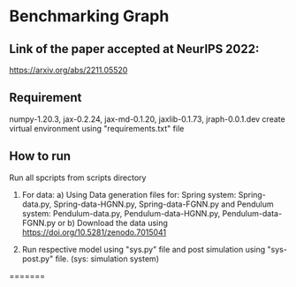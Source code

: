 # __Benchmarking Graph__

## Link of the paper accepted at NeurIPS 2022:
https://arxiv.org/abs/2211.05520

## Requirement
numpy-1.20.3, jax-0.2.24, jax-md-0.1.20, jaxlib-0.1.73, jraph-0.0.1.dev
create virtual environment using "requirements.txt" file

## How to run
Run all spcripts from scripts directory
1. For data:
    a) Using Data generation files for:
    Spring system:    Spring-data.py, Spring-data-HGNN.py, Spring-data-FGNN.py and
    Pendulum system:  Pendulum-data.py, Pendulum-data-HGNN.py, Pendulum-data-FGNN.py
    or
    b) Download the data using https://doi.org/10.5281/zenodo.7015041

2. Run respective model using "sys.py" file and post simulation using "sys-post.py" file. (sys: simulation system)


=======
